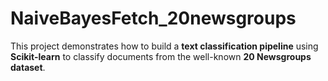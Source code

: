 # NaiveBayesFetch_20newsgroups
This project demonstrates how to build a **text classification pipeline** using **Scikit-learn** to classify documents from the well-known **20 Newsgroups dataset**.
